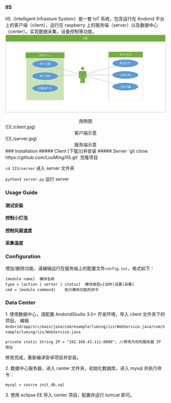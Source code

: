 ﻿### IIS
IIS（Intelligent Infrasture System）是一套 IoT 系统，包含运行在 Andorid 平台上的客户端（client），运行在 raspberry 上的服务端（server）以及数据中心（center）。实现数据采集，设备控制等功能。
![](./umlUseCaseDiagram.jpg)
<center>用例图</center>
![](./client.jpg)
<center>客户端示意</center>
![](./server.jpg)
<center>服务端示意</center>
### Installation
##### Client
[下载]()并安装
##### Server
`git clone https://github.com/LuuMing/IIS.git` 克隆项目

`cd IIS/server` 进入 server 文件夹

`python3 server.py` 运行 server

### Usage Guide
#### 测试安装

#### 控制小灯泡

#### 控制风扇速度

#### 采集温度

### Configuration
增加/删除功能，请编辑运行在服务端上的配置文件`config.ini`，格式如下：
```
[module name]  模块名称
type = [action | setter | status]  模块类型=[动作|设置|采集]
cmd = [module command]    执行模块功能的命令
```
### Data Center
1\. 使用数据中心，请配置 AndoridStudio 3.0+ 开发环境，导入 client 文件夹下的项目。
编辑 `Andorid/app/src/main/java/com/example/luming/iis/WebService.java/com/example/luming/iis/WebService.java`
```
private static String IP = "192.168.43.111:8080"; //修改为你的服务器 IP 地址
```
修改完成，重新编译安卓项目并安装。

2\. 数据中心服务器，进入 center 文件夹，初始化数据库，进入 mysql 并执行命令：
```
mysql > source init_db.sql
```
3\. 使用 eclipse EE 导入 center 项目，配置并运行 tomcat 即可。